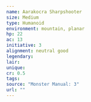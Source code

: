 ```yaml
---
name: Aarakocra Sharpshooter
size: Medium
type: Humanoid
environment: mountain, planar
hp: 22
ac: 13
initiative: 3
alignment: neutral good
legendary: 
lair: 
unique: 
cr: 0.5
tags: 
source: "Monster Manual: 3"
url: ""
---
```

